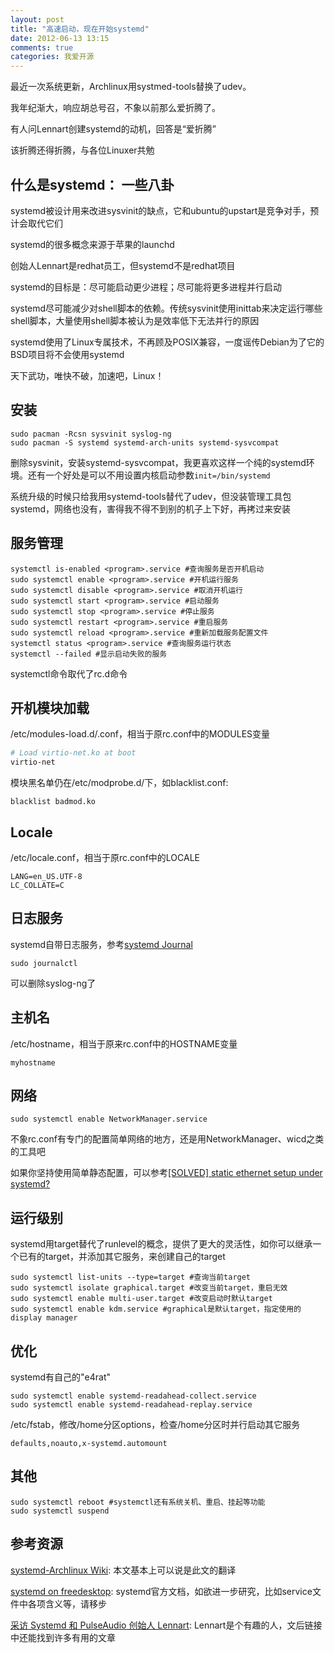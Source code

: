 ```yaml
---
layout: post
title: "高速启动，现在开始systemd"
date: 2012-06-13 13:15
comments: true
categories: 我爱开源
---
```


最近一次系统更新，Archlinux用systmed-tools替换了udev。

我年纪渐大，响应胡总号召，不象以前那么爱折腾了。

有人问Lennart创建systemd的动机，回答是“爱折腾”

该折腾还得折腾，与各位Linuxer共勉

## 什么是systemd： 一些八卦

systemd被设计用来改进sysvinit的缺点，它和ubuntu的upstart是竞争对手，预计会取代它们

systemd的很多概念来源于苹果的launchd

创始人Lennart是redhat员工，但systemd不是redhat项目

systemd的目标是：尽可能启动更少进程；尽可能将更多进程并行启动

systemd尽可能减少对shell脚本的依赖。传统sysvinit使用inittab来决定运行哪些shell脚本，大量使用shell脚本被认为是效率低下无法并行的原因

systemd使用了Linux专属技术，不再顾及POSIX兼容，一度谣传Debian为了它的BSD项目将不会使用systemd

天下武功，唯快不破，加速吧，Linux！

<!--more-->

## 安装

```
sudo pacman -Rcsn sysvinit syslog-ng
sudo pacman -S systemd systemd-arch-units systemd-sysvcompat
```

删除sysvinit，安装systemd-sysvcompat，我更喜欢这样一个纯的systemd环境。还有一个好处是可以不用设置内核启动参数``init=/bin/systemd``

系统升级的时候只给我用systemd-tools替代了udev，但没装管理工具包systemd，网络也没有，害得我不得不到别的机子上下好，再拷过来安装

## 服务管理

```
systemctl is-enabled <program>.service #查询服务是否开机启动
sudo systemctl enable <program>.service #开机运行服务
sudo systemctl disable <program>.service #取消开机运行
sudo systemctl start <program>.service #启动服务
sudo systemctl stop <program>.service #停止服务
sudo systemctl restart <program>.service #重启服务
sudo systemctl reload <program>.service #重新加载服务配置文件
systemctl status <program>.service #查询服务运行状态
systemctl --failed #显示启动失败的服务
```
systemctl命令取代了rc.d命令

## 开机模块加载

/etc/modules-load.d/<program>.conf，相当于原rc.conf中的MODULES变量

```sh
# Load virtio-net.ko at boot
virtio-net
```

模块黑名单仍在/etc/modprobe.d/下，如blacklist.conf:

```
blacklist badmod.ko
```

## Locale
/etc/locale.conf，相当于原rc.conf中的LOCALE

```
LANG=en_US.UTF-8
LC_COLLATE=C
```

## 日志服务
systemd自带日志服务，参考[systemd Journal](http://linuxtoy.org/archives/systemd-journal.html)

```
sudo journalctl
```
可以删除syslog-ng了

## 主机名

/etc/hostname，相当于原来rc.conf中的HOSTNAME变量

```
myhostname
```

## 网络

```
sudo systemctl enable NetworkManager.service
```
不象rc.conf有专门的配置简单网络的地方，还是用NetworkManager、wicd之类的工具吧

如果你坚持使用简单静态配置，可以参考[[SOLVED] static ethernet setup under systemd?](https://bbs.archlinux.org/viewtopic.php?pid=1110003)

## 运行级别

systemd用target替代了runlevel的概念，提供了更大的灵活性，如你可以继承一个已有的target，并添加其它服务，来创建自己的target

```
sudo systemctl list-units --type=target #查询当前target
sudo systemctl isolate graphical.target #改变当前target，重启无效
sudo systemctl enable multi-user.target #改变启动时默认target
sudo systemctl enable kdm.service #graphical是默认target，指定使用的display manager
```

## 优化

systemd有自己的"e4rat"

```
sudo systemctl enable systemd-readahead-collect.service
sudo systemctl enable systemd-readahead-replay.service
```

/etc/fstab，修改/home分区options，检查/home分区时并行启动其它服务

```
defaults,noauto,x-systemd.automount
```

## 其他

```
sudo systemctl reboot #systemctl还有系统关机、重启、挂起等功能
sudo systemctl suspend
```

## 参考资源

[systemd-Archlinux Wiki](https://wiki.archlinux.org/index.php/Systemd): 本文基本上可以说是此文的翻译

[systemd on freedesktop](http://www.freedesktop.org/software/systemd/man/systemd.service.html): systemd官方文档，如欲进一步研究，比如service文件中各项含义等，请移步

[采访 Systemd 和 PulseAudio 创始人 Lennart](http://linuxtoy.org/archives/interview-creater-of-systemd-and-pulseaudio-lennart.html): Lennart是个有趣的人，文后链接中还能找到许多有用的文章
